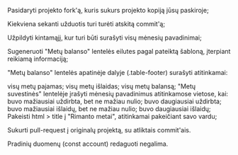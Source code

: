 Pasidaryti projekto fork'ą, kuris sukurs projekto kopiją jūsų paskiroje;

Kiekviena sekanti užduotis turi turėti atskitą commit'ą;

Užpildyti kintamąjį, kur turi būti surašyti visų mėnesių pavadinimai;

Sugeneruoti "Metų balanso" lentelės eilutes pagal pateiktą šabloną, įterpiant reikiamą informaciją;

"Metų balanso" lentelės apatinėje dalyje (.table-footer) surašyti atitinkamai:

visų metų pajamas;
visų metų išlaidas;
visų metų balansą;
"Metų suvestinės" lentelėje įrašyti mėnesių pavadinimus atitinkamose vietose, kai:
buvo mažiausiai uždirbta, bet ne mažiau nulio;
buvo daugiausiai uždirbta;
buvo mažiausiai išlaidų, bet ne mažiau nulio;
buvo daugiausiai išlaidų;
Pakeisti html > title į "Rimanto metai", atitinkamai pakeičiant savo vardu;

Sukurti pull-request į originalų projektą, su atliktais commit'ais.

Pradinių duomenų (const account) redaguoti negalima.